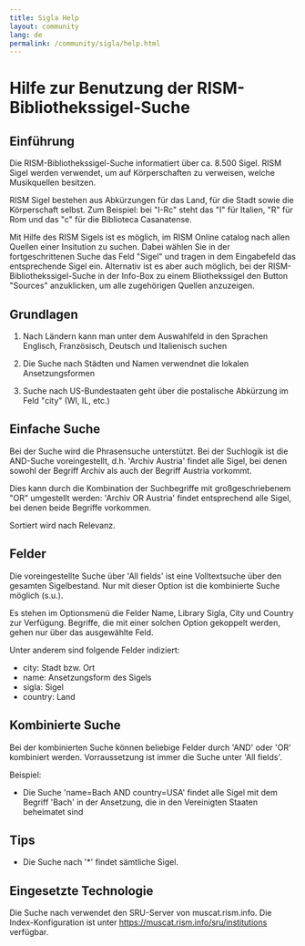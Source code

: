 ```yaml
---
title: Sigla Help
layout: community
lang: de
permalink: /community/sigla/help.html
---
```


# Hilfe zur Benutzung der RISM-Bibliothekssigel-Suche

## Einführung
Die RISM-Bibliothekssigel-Suche informatiert über ca. 8.500 Sigel. RISM Sigel werden verwendet, um auf Körperschaften zu verweisen, welche Musikquellen besitzen.

RISM Sigel bestehen aus Abkürzungen für das Land, für die Stadt sowie die Körperschaft selbst. Zum Beispiel: bei "I-Rc" steht das "I" für Italien, "R" für Rom und das "c" für die Biblioteca Casanatense. 

Mit Hilfe des RISM Sigels ist es möglich, im RISM Online catalog nach allen Quellen einer Insitution zu suchen. Dabei wählen Sie in der fortgeschrittenen Suche das Feld "Sigel" und tragen in dem Eingabefeld das entsprechende Sigel ein. Alternativ ist es aber auch möglich, bei der RISM-Bibliothekssigel-Suche in der Info-Box zu einem Bliothekssigel den Button "Sources" anzuklicken, um alle zugehörigen Quellen anzuzeigen.

## Grundlagen

1. Nach Ländern kann man unter dem Auswahlfeld in den Sprachen Englisch, Französisch, Deutsch und Italienisch suchen

2. Die Suche nach Städten und Namen verwendnet die lokalen Ansetzungsformen

3. Suche nach US-Bundestaaten geht über die postalische Abkürzung im Feld "city" (WI, IL, etc.)

## Einfache Suche

Bei der Suche wird die Phrasensuche unterstützt. Bei der Suchlogik ist die AND-Suche voreingestellt, d.h. 'Archiv Austria' findet alle Sigel, bei denen sowohl der Begriff Archiv als auch der Begriff Austria vorkommt.

Dies kann durch die Kombination der Suchbegriffe mit großgeschriebenem "OR" umgestellt werden: 'Archiv OR Austria' findet entsprechend alle Sigel, bei denen beide Begriffe vorkommen.

Sortiert wird nach Relevanz.

## Felder

Die voreingestellte Suche über 'All fields' ist eine Volltextsuche über den gesamten Sigelbestand. Nur mit dieser Option ist die kombinierte Suche möglich (s.u.). 

Es stehen im Optionsmenü die Felder Name, Library Sigla, City und Country zur Verfügung. Begriffe, die mit einer solchen Option gekoppelt werden, gehen nur über das ausgewählte Feld.

Unter anderem sind folgende Felder indiziert:

* city: Stadt bzw. Ort
* name: Ansetzungsform des Sigels
* sigla: Sigel
* country: Land

## Kombinierte Suche

Bei der kombinierten Suche können beliebige Felder durch 'AND' oder 'OR' kombiniert werden. Vorraussetzung ist immer die Suche unter 'All fields'.

Beispiel:

* Die Suche 'name=Bach AND country=USA' findet alle Sigel mit dem Begriff 'Bach' in der Ansetzung, die in den Vereinigten Staaten beheimatet sind

## Tips

* Die Suche nach '\*' findet sämtliche Sigel.

## Eingesetzte Technologie

Die Suche nach verwendet den SRU-Server von muscat.rism.info. Die Index-Konfiguration ist unter https://muscat.rism.info/sru/institutions verfügbar.
